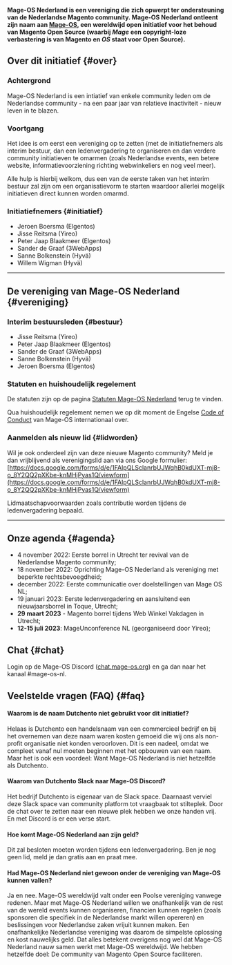**Mage-OS Nederland is een vereniging die zich opwerpt ter ondersteuning van de Nederlandse Magento community. Mage-OS Nederland ontleent zijn naam aan [Mage-OS](https://mage-os.org/), een wereldwijd open initiatief voor het behoud van Magento Open Source (waarbij *Mage* een copyright-loze verbastering is van Magento en *OS* staat voor Open Source).**

## Over dit initiatief {#over}

### Achtergrond
Mage-OS Nederland is een intiatief van enkele community leden om de Nederlandse community - na een paar jaar van relatieve inactiviteit - nieuw leven in te blazen. 

### Voortgang
Het idee is om eerst een vereniging op te zetten (met de initiatiefnemers als interim bestuur, dan een ledenvergadering te organiseren en dan verdere community initiatieven te omarmen (zoals Nederlandse events, een betere website, informatievoorziening richting webwinkeliers en nog veel meer). 

Alle hulp is hierbij welkom, dus een van de eerste taken van het interim bestuur zal zijn om een organisatievorm te starten waardoor allerlei mogelijk initiatieven direct kunnen worden omarmd.

### Initiatiefnemers {#initiatief}
- Jeroen Boersma (Elgentos)
- Jisse Reitsma (Yireo)
- Peter Jaap Blaakmeer (Elgentos)
- Sander de Graaf (3WebApps)
- Sanne Bolkenstein (Hyvä)
- Willem Wigman (Hyvä)

---

## De vereniging van Mage-OS Nederland {#vereniging}

### Interim bestuursleden {#bestuur}
- Jisse Reitsma (Yireo)
- Peter Jaap Blaakmeer (Elgentos)
- Sander de Graaf (3WebApps)
- Sanne Bolkenstein (Hyvä)
- Jeroen Boersma (Elgentos)

### Statuten en huishoudelijk regelement
De statuten zijn op de pagina [Statuten Mage-OS Nederland](/statuten) terug te vinden.

Qua huishoudelijk regelement nemen we op dit moment de Engelse [Code of Conduct](https://mage-os.org/code-of-conduct) van Mage-OS internationaal over.

### Aanmelden als nieuw lid {#lidworden}
Wil je ook onderdeel zijn van deze nieuwe Magento community? Meld je dan vrijblijvend als verenigingslid aan via ons Google formulier: [https://docs.google.com/forms/d/e/1FAIpQLSclanrbUJWqhB0kdUXT-mj8-o_8Y2QQ2pXKbe-knMHjPyas1Q/viewform](https://docs.google.com/forms/d/e/1FAIpQLSclanrbUJWqhB0kdUXT-mj8-o_8Y2QQ2pXKbe-knMHjPyas1Q/viewform)

Lidmaatschapvoorwaarden zoals contributie worden tijdens de ledenvergadering bepaald.

---

## Onze agenda {#agenda}
- 4 november 2022: Eerste borrel in Utrecht ter revival van de Nederlandse Magento community;
- 18 november 2022: Oprichting Mage-OS Nederland als vereniging met beperkte rechtsbevoegdheid;
- december 2022: Eerste communicatie over doelstellingen van Mage OS NL;
- 19 januari 2023: Eerste ledenvergadering en aansluitend een nieuwjaarsborrel in Toque, Utrecht;
- **29 maart 2023** - Magento borrel tijdens Web Winkel Vakdagen in Utrecht;
- **12-15 juli 2023**: MageUnconference NL (georganiseerd door Yireo);

## Chat {#chat}
Login op de Mage-OS Discord ([chat.mage-os.org](http://chat.mage-os.org)) en ga dan naar het kanaal #mage-os-nl.

## Veelstelde vragen (FAQ) {#faq}

#### Waarom is de naam Dutchento niet gebruikt voor dit initiatief?
Helaas is Dutchento een handelsnaam van een commercieel bedrijf en bij het overnemen van deze naam waren kosten gemoeid die wij ons als non-profit organisatie niet konden veroorloven. Dit is een nadeel, omdat we compleet vanaf nul moeten beginnen met het opbouwen van een naam. Maar het is ook een voordeel: Want Mage-OS Nederland is niet hetzelfde als Dutchento.

#### Waarom van Dutchento Slack naar Mage-OS Discord?
Het bedrijf Dutchento is eigenaar van de Slack space. Daarnaast verviel deze Slack space van community platform tot vraagbaak tot stilteplek. Door de chat over te zetten naar een nieuwe plek hebben we onze handen vrij. En met Discord is er een verse start.

#### Hoe komt Mage-OS Nederland aan zijn geld?
Dit zal besloten moeten worden tijdens een ledenvergadering. Ben je nog geen lid, meld je dan gratis aan en praat mee.

#### Had Mage-OS Nederland niet gewoon onder de vereniging van Mage-OS kunnen vallen?
Ja en nee. Mage-OS wereldwijd valt onder een Poolse vereniging vanwege redenen. Maar met Mage-OS Nederland willen we onafhankelijk van de rest van de wereld events kunnen organiseren, financien kunnen regelen (zoals sponsoren die specifiek in de Nederlandse markt willen opereren) en beslissingen voor Nederlandse zaken vrijuit kunnen maken. Een onafhankelijke Nederlandse vereniging was daarom de simpelste oplossing en kost nauwelijks geld. Dat alles betekent overigens nog wel dat Mage-OS Nederland nauw samen werkt met Mage-OS wereldwijd. We hebben hetzelfde doel: De community van Magento Open Source faciliteren.
